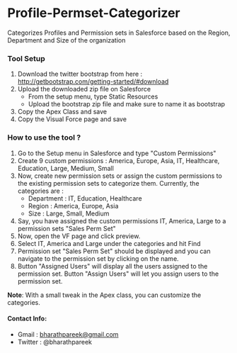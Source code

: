 Profile-Permset-Categorizer
============================

Categorizes Profiles and Permission sets in Salesforce based on the Region, Department and Size of the organization

### Tool Setup

1. Download the twitter bootstrap from here : http://getbootstrap.com/getting-started/#download
2. Upload the downloaded zip file on Salesforce
    - From the setup menu, type Static Resources
    - Upload the bootstrap zip file and make sure to name it as bootstrap
3. Copy the Apex Class and save
4. Copy the Visual Force page and save

### How to use the tool ?

1. Go to the Setup menu in Salesforce and type "Custom Permissions"
2. Create 9 custom permissions : America, Europe, Asia, IT, Healthcare, Education, Large, Medium, Small
3. Now, create new permission sets or assign the custom permissions to the existing permission sets to categorize them. Currently, the categories are : 
    - Department : IT, Education, Healthcare
    - Region : America, Europe, Asia
    - Size : Large, Small, Medium
4. Say, you have assigned the custom permissions IT, America, Large to a permission sets "Sales Perm Set"
5. Now, open the VF page and click preview. 
6. Select IT, America and Large under the categories and hit Find
7. Permission set "Sales Perm Set" should be displayed and you can navigate to the permission set by clicking on the name.
8. Button "Assigned Users" will display all the users assigned to the permission set. Button "Assign Users" will let you assign users to the permission set.


**Note**: With a small tweak in the Apex class, you can customize the categories. 

#### Contact Info:
 - Gmail : bharathpareek@gmail.com 
 - Twitter : @bharathpareek
